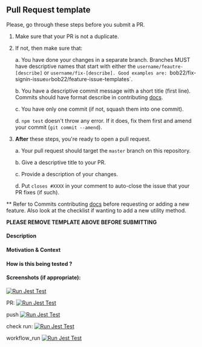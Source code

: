 ## Pull Request template
Please, go through these steps before you submit a PR.

1. Make sure that your PR is not a duplicate.
2. If not, then make sure that:

    a. You have done your changes in a separate branch. Branches MUST have descriptive names that start with either the `username/feautre-[describe]` or `username/fix-[describe]. Good examples are: `bob22/fix-signin-issue` or `bob22/feature-issue-templates`.

    b. You have a descriptive commit message with a short title (first line). Commits should have format describe in contributing [docs](CONTRIBUTING.md).

    c. You have only one commit (if not, squash them into one commit).

    d. `npm test` doesn't throw any error. If it does, fix them first and amend your commit (`git commit --amend`).

3. **After** these steps, you're ready to open a pull request.

    a. Your pull request should target the `master` branch on this repository.

    b. Give a descriptive title to your PR.

    c. Provide a description of your changes.

    d. Put `closes #XXXX` in your comment to auto-close the issue that your PR fixes (if such).

** Refer to Commits contributing [docs](CONTRIBUTING.md) before requesting or adding a new feature. Also look at the checklist if wanting to add a new utility method.

**PLEASE REMOVE TEMPLATE ABOVE BEFORE SUBMITTING**

#### Description

#### Motivation & Context

#### How is this being tested ?

#### Screenshots (if appropriate):
[![Run Jest Test](https://github.com/mcqua007/quantdom/actions/workflows/jest-test.yml/badge.svg?branch=master&event=status)](https://github.com/mcqua007/quantdom/actions/workflows/jest-test.yml)

PR:
[![Run Jest Test](https://github.com/mcqua007/quantdom/actions/workflows/jest-test.yml/badge.svg?branch=master&event=pull_request)](https://github.com/mcqua007/quantdom/actions/workflows/jest-test.yml)

push
[![Run Jest Test](https://github.com/mcqua007/quantdom/actions/workflows/jest-test.yml/badge.svg?branch=master&event=push)](https://github.com/mcqua007/quantdom/actions/workflows/jest-test.yml)

check run:
[![Run Jest Test](https://github.com/mcqua007/quantdom/actions/workflows/jest-test.yml/badge.svg?branch=master&event=check_run)](https://github.com/mcqua007/quantdom/actions/workflows/jest-test.yml)

workflow_run
[![Run Jest Test](https://github.com/mcqua007/quantdom/actions/workflows/jest-test.yml/badge.svg?branch=master&event=workflow_run)](https://github.com/mcqua007/quantdom/actions/workflows/jest-test.yml)